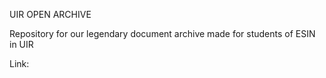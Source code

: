 UIR OPEN ARCHIVE

Repository for our legendary document archive made for students of ESIN in UIR

Link: 
